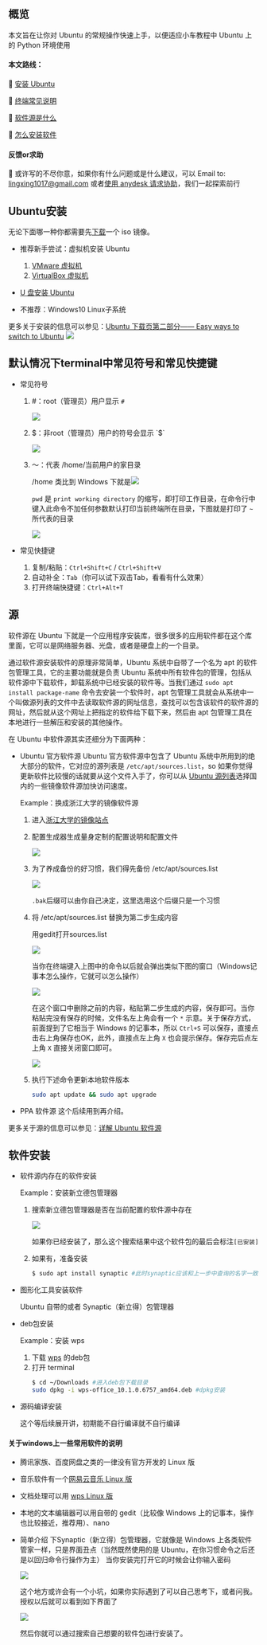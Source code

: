 ## 概览

本文旨在让你对 Ubuntu 的常规操作快速上手，以便适应小车教程中 Ubuntu 上的 Python 环境使用

#### 本文路线：

📗 [安装 Ubuntu](#Ubuntu安装)

📗 [终端常见说明](#默认情况下terminal中常见符号和常见快捷键)

📗 [软件源是什么](#源)

📗 [怎么安装软件](#软件安装)

#### 反馈or求助

📕 或许写的不尽你意，如果你有什么问题或是什么建议，可以 Email to: lingxing1017@gmail.com 或者[使用 anydesk 请求协助](../00anydesk协助.md)，我们一起探索前行


## Ubuntu安装

无论下面哪一种你都需要先[下载](https://www.ubuntu.com/download/alternative-downloads)一个 iso 镜像。

* 推荐新手尝试：虚拟机安装 Ubuntu
    1. [VMware 虚拟机](https://blog.csdn.net/colin_lisicong/article/details/70193539)
    2. [VirtualBox 虚拟机](https://jingyan.baidu.com/article/e52e36157a8cc740c60c51ee.html)

* [U 盘安装 Ubuntu](https://www.jianshu.com/p/16b36b912b02)

* 不推荐：Windows10 Linux子系统

更多关于安装的信息可以参见：[Ubuntu 下载页第二部分—— Easy ways to switch to Ubuntu](https://www.ubuntu.com/download/desktop)
![](./image/01/easyways.png)


## 默认情况下terminal中常见符号和常见快捷键

* 常见符号
    1. \#：root（管理员）用户显示 `#`

        ![](./image/01/root.png)

    2. $：非root（管理员）用户的符号会显示 `$`

        ![](./image/01/putong.png)

    3. ～：代表 /home/当前用户的家目录

        /home 类比到 Windows 下就是![](./image/01/WindowsHome.png)

        `pwd` 是 `print working directory` 的缩写，即打印工作目录，在命令行中键入此命令不加任何参数默认打印当前终端所在目录，下图就是打印了 `~` 所代表的目录

        ![](./image/01/home.png)

* 常见快捷键
    1. 复制/粘贴：`Ctrl+Shift+C` / `Ctrl+Shift+V`
    2. 自动补全：`Tab`（你可以试下双击Tab，看看有什么效果）
    3. 打开终端快捷键：`Ctrl+Alt+T`


## 源

软件源在 Ubuntu 下就是一个应用程序安装库，很多很多的应用软件都在这个库里面，它可以是网络服务器、光盘，或者是硬盘上的一个目录。

通过软件源安装软件的原理非常简单，Ubuntu 系统中自带了一个名为 apt 的软件包管理工具，它的主要功能就是负责 Ubuntu 系统中所有软件包的管理，包括从软件源中下载软件，卸载系统中已经安装的软件等。当我们通过 `sudo apt install package-name` 命令去安装一个软件时，apt 包管理工具就会从系统中一个叫做源列表的文件中去读取软件源的网址信息，查找可以包含该软件的软件源的网址，然后就从这个网址上把指定的软件给下载下来，然后由 apt 包管理工具在本地进行一些解压和安装的其他操作。

在 Ubuntu 中软件源其实还细分为下面两种：
* Ubuntu 官方软件源
    Ubuntu 官方软件源中包含了 Ubuntu 系统中所用到的绝大部分的软件，它对应的源列表是 `/etc/apt/sources.list`，so 如果你觉得更新软件比较慢的话就要从这个文件入手了，你可以从 [Ubuntu 源列表](http://wiki.ubuntu.org.cn/%E6%BA%90%E5%88%97%E8%A1%A8)选择国内的一些镜像软件源加快访问速度。

    Example：换成浙江大学的镜像软件源
    1. 进入[浙江大学的镜像站点](http://mirrors.zju.edu.cn/)
    2. 配置生成器生成量身定制的配置说明和配置文件

        ![](./image/01/zd.png)

    3. 为了养成备份的好习惯，我们得先备份 /etc/apt/sources.list

        ![](./image/01/sourcebak.png)

        `.bak`后缀可以由你自己决定，这里选用这个后缀只是一个习惯

    4. 将 /etc/apt/sources.list 替换为第二步生成内容

        用gedit打开sources.list

        ![](./image/01/source.png)

        当你在终端键入上图中的命令以后就会弹出类似下图的窗口（Windows记事本怎么操作，它就可以怎么操作）

        ![](./image/01/gedit.png)

        在这个窗口中删除之前的内容，粘贴第二步生成的内容，保存即可。当你粘贴完没有保存的时候，文件名左上角会有一个 `*` 示意。关于保存方式，前面提到了它相当于 Windows 的记事本，所以 `Ctrl+S` 可以保存，直接点击右上角保存也OK，此外，直接点左上角 `X` 也会提示保存。保存完后点左上角 `X` 直接关闭窗口即可。

        ![](./image/01/geditsource.png)

    5. 执行下述命令更新本地软件版本
        ```bash
        sudo apt update && sudo apt upgrade
        ```

* PPA 软件源
    这个后续用到再介绍。

更多关于源的信息可以参见：[详解 Ubuntu 软件源](https://www.jianshu.com/p/57a91bc0c594)


## 软件安装

* 软件源内存在的软件安装

    Example：安装新立德包管理器
    1. 搜索新立德包管理器是否在当前配置的软件源中存在

        ![](./image/01/synaptic.png)

        如果你已经安装了，那么这个搜索结果中这个软件包的最后会标注`[已安装]`

    2. 如果有，准备安装
        ```bash
        $ sudo apt install synaptic #此时synaptic应该和上一步中查询的名字一致
        ```

* 图形化工具安装软件

    Ubuntu 自带的或者 Synaptic（新立得）包管理器

* deb包安装

    Example：安装 wps
    1. 下载 [wps](http://www.wps.cn/product/wpslinux/) 的deb包
    2. 打开 terminal
        ```bash
        $ cd ~/Downloads #进入deb包下载目录
        sudo dpkg -i wps-office_10.1.0.6757_amd64.deb #dpkg安装
        ```

* 源码编译安装

    这个等后续展开讲，初期能不自行编译就不自行编译

#### 关于windows上一些常用软件的说明

* 腾讯家族、百度网盘之类的一律没有官方开发的 Linux 版
* 音乐软件有一个[网易云音乐 Linux 版](https://music.163.com/#/download)
* 文档处理可以用 [wps Linux 版](http://www.wps.cn/product/wpslinux/)
* 本地的文本编辑器可以用自带的 gedit（比较像 Windows 上的记事本，操作也比较接近，推荐用）、nano
* 简单介绍 下Synaptic（新立得）包管理器，它就像是 Windows 上各类软件管家一样，只是界面丑点（当然既然使用的是 Ubuntu，在你习惯命令之后还是以回归命令行操作为主）
    当你安装完打开它的时候会让你输入密码

    ![](./image/01/synapticpasswd.png)

    这个地方或许会有一个小坑，如果你实际遇到了可以自己思考下，或者问我。授权以后就可以看到如下界面了

    ![](./image/01/synapticview.png)

    然后你就可以通过搜索自己想要的软件包进行安装了。
